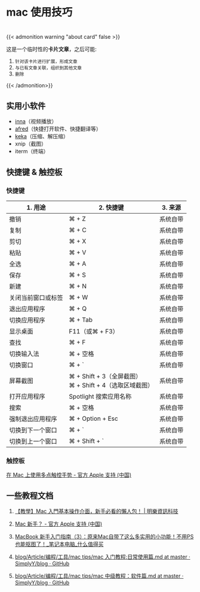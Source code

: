 # mac 使用技巧

<!--more-->
#

{{< admonition warning "about card" false >}}

这是一个临时性的**卡片文章**，之后可能:
1. `针对该卡片进行扩展，形成文章`
2. `与已有文章关联，组织到其他文章`
3. `删除`

{{< /admonition>}}

## 实用小软件

- [inna](https://iina.io/)（视频播放）
- [afred](https://www.alfredapp.com/)（快捷打开软件、快捷翻译等）
- [keka](https://www.keka.io/zh-cn/)（压缩、解压缩）
- xnip（截图）
- iterm（终端）

## 快捷键 & 触控板

### 快捷键

| 1. 用途             | 2. 快捷键     | 3. 来源       |
| ----------------- | ----------- | ------------ |
| 撤销               | ⌘ + Z       | 系统自带     |
| 复制               | ⌘ + C       | 系统自带     |
| 剪切               | ⌘ + X       | 系统自带     |
| 粘贴               | ⌘ + V       | 系统自带     |
| 全选               | ⌘ + A       | 系统自带     |
| 保存               | ⌘ + S       | 系统自带     |
| 新建               | ⌘ + N       | 系统自带     |
| 关闭当前窗口或标签 | ⌘ + W       | 系统自带     |
| 退出应用程序       | ⌘ + Q       | 系统自带     |
| 切换应用程序       | ⌘ + Tab     | 系统自带     |
| 显示桌面           | F11（或⌘ + F3） | 系统自带     |
| 查找               | ⌘ + F       | 系统自带     |
| 切换输入法         | ⌘ + 空格     | 系统自带     |
| 切换窗口           | ⌘ + `       | 系统自带     |
| 屏幕截图           | ⌘ + Shift + 3（全屏截图）<br>⌘ + Shift + 4（选取区域截图） | 系统自带     |
| 打开应用程序       | Spotlight 搜索应用名称 | 系统自带     |
| 搜索              | ⌘ + 空格     | 系统自带     |
| 强制退出应用程序    | ⌘ + Option + Esc | 系统自带     |
| 切换到下一个窗口   | ⌘ + `       | 系统自带     |
| 切换到上一个窗口   | ⌘ + Shift + ` | 系统自带     |

### 触控板

[在 Mac 上使用多点触控手势 - 官方 Apple 支持 (中国)](https://support.apple.com/zh-cn/HT204895)

## 一些教程文档

1. [【教學】Mac 入門基本操作介面，新手必看的懶人包！ | 明樂資訊科技](https://7--8.com/macos-basics/)

2. [Mac 新手？ - 官方 Apple 支持 (中国)](https://support.apple.com/zh-cn/guide/macbook-pro/apd1f14ec646/mac)

3. [MacBook 新手入门指南（3）：原来Mac自带了这么多实用的小功能！不用PS也能抠图了！_笔记本电脑_什么值得买](https://post.smzdm.com/p/a9g5v06p/)

4. [blog/Article/编程/工具/mac tips/mac 入门教程:日常使用篇.md at master · SimplyY/blog · GitHub](https://github.com/SimplyY/blog/blob/master/Article/%E7%BC%96%E7%A8%8B/%E5%B7%A5%E5%85%B7/mac%20tips/mac%20%E5%85%A5%E9%97%A8%E6%95%99%E7%A8%8B:%E6%97%A5%E5%B8%B8%E4%BD%BF%E7%94%A8%E7%AF%87.md)

5. [blog/Article/编程/工具/mac tips/mac 中级教程：软件篇.md at master · SimplyY/blog · GitHub](https://github.com/SimplyY/blog/blob/master/Article/%E7%BC%96%E7%A8%8B/%E5%B7%A5%E5%85%B7/mac%20tips/mac%20%E4%B8%AD%E7%BA%A7%E6%95%99%E7%A8%8B%EF%BC%9A%E8%BD%AF%E4%BB%B6%E7%AF%87.md)
